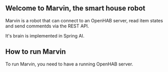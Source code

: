 ## Welcome to Marvin, the smart house robot

Marvin is a robot that can connect to an OpenHAB server, read item states and send commentds via 
the REST API.

It's brain is implemented in Spring AI.

## How to run Marvin

To run Marvin, you need to have a running OpenHAB server.


